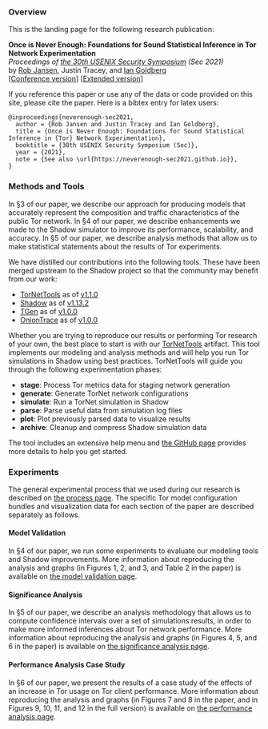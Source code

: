 ### Overview

This is the landing page for the following research publication:

**Once is Never Enough: Foundations for Sound Statistical Inference in Tor Network Experimentation**  
_Proceedings of [the 30th USENIX Security Symposium](https://www.usenix.org/conference/usenixsecurity21) (Sec 2021)_  
by [Rob Jansen](https://www.robgjansen.com), Justin Tracey, and [Ian Goldberg](https://cs.uwaterloo.ca/~iang)  
\[[Conference version](https://www.robgjansen.com/publications/neverenough-sec2021.pdf)\] \[[Extended version](https://arxiv.org/abs/2102.05196)\]

If you reference this paper or use any of the data or code provided on this site, please cite the paper. Here is a bibtex entry for latex users:

```
@inproceedings{neverenough-sec2021,
  author = {Rob Jansen and Justin Tracey and Ian Goldberg},
  title = {Once is Never Enough: Foundations for Sound Statistical Inference in {Tor} Network Experimentation},
  booktitle = {30th USENIX Security Symposium (Sec)},
  year = {2021},
  note = {See also \url{https://neverenough-sec2021.github.io}},
}
```

### Methods and Tools

In §3 of our paper, we describe our approach for producing models that accurately represent the composition and traffic characteristics of the public Tor network. In §4 of our paper, we describe enhancements we made to the Shadow simulator to improve its performance, scalability, and accuracy. In §5 of our paper, we describe analysis methods that allow us to make statistical statements about the results of Tor experiments.

We have distilled our contributions into the following tools. These have been merged upstream to the Shadow project so that the community may benefit from our work:

  - [TorNetTools](https://github.com/shadow/tornettools) as of [v1.1.0](https://github.com/shadow/tornettools/releases/tag/v1.1.0)
  - [Shadow](https://github.com/shadow/shadow) as of [v1.13.2](https://github.com/shadow/shadow/releases/tag/v1.13.2)
  - [TGen](https://github.com/shadow/tgen) as of [v1.0.0](https://github.com/shadow/tgen/releases/tag/v1.0.0)
  - [OnionTrace](https://github.com/shadow/oniontrace) as of [v1.0.0](https://github.com/shadow/oniontrace/releases/tag/v1.0.0)

Whether you are trying to reproduce our results or performing Tor research of your own, the best place to start is with our [TorNetTools](https://github.com/shadow/tornettools) artifact. This tool implements our modeling and analysis methods and will help you run Tor simulations in Shadow using best practices. TorNetTools will guide you through the following experimentation phases:

  - **stage**:     Process Tor metrics data for staging network generation
  - **generate**:  Generate TorNet network configurations
  - **simulate**:  Run a TorNet simulation in Shadow
  - **parse**:     Parse useful data from simulation log files
  - **plot**:      Plot previously parsed data to visualize results
  - **archive**:   Cleanup and compress Shadow simulation data

The tool includes an extensive help menu and [the GitHub page](https://github.com/shadow/tornettools) provides more details to help you get started.

### Experiments

The general experimental process that we used during our research is described on [the process page](/process). The specific Tor model configuration bundles and visualization data for each section of the paper are described separately as follows.

#### Model Validation

In §4 of our paper, we run some experiments to evaluate our modeling tools and Shadow improvements. More information about reproducing the analysis and graphs (in Figures 1, 2, and 3, and Table 2 in the paper) is available on [the model validation page](/model_validation).

#### Significance Analysis

In §5 of our paper, we describe an analysis methodology that allows us to compute confidence intervals over a set of simulations results, in order to make more informed inferences about Tor network performance. More information about reproducing the analysis and graphs (in Figures 4, 5, and 6 in the paper) is available on [the significance analysis page](/significance_analysis).

#### Performance Analysis Case Study

In §6 of our paper, we present the results of a case study of the effects of an increase in Tor usage on Tor client performance. More information about reproducing the analysis and graphs (in Figures 7 and 8 in the paper, and in Figures 9, 10, 11, and 12 in the full version) is available on [the performance analysis page](/performance_analysis).
